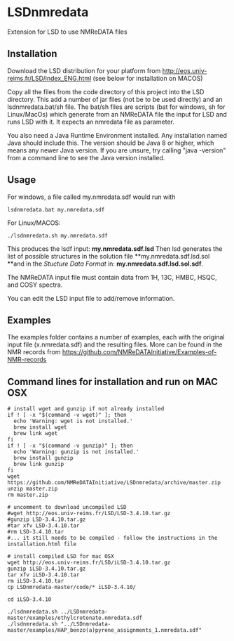 # LSDnmredata
Extension for LSD to use NMReDATA files

## Installation
Download the LSD distribution for your platform from http://eos.univ-reims.fr/LSD/index_ENG.html (see below for installation on MACOS)

Copy all the files from the code directory of this project into the LSD directory. This add a number of jar files (not be to be used directly) and an lsdnmredata.bat/sh file. The bat/sh files are scripts (bat for windows, sh for Linux/MacOs) which generate from an NMReDATA file the input for LSD and runs LSD with it. It expects an nmredata file as parameter. 

You also need a Java Runtime Environment installed. Any installation named Java should include this. The version should be Java 8 or higher, which means any newer Java version. If you are unsure, try calling "java -version" from a command line to see the Java version installed.

## Usage
For windows, a file called my.nmredata.sdf would run with
```
lsdnmredata.bat my.nmredata.sdf 
```
For Linux/MACOS:
```
./lsdnmredata.sh my.nmredata.sdf 
```
This produces the lsdf input:  **my.nmredata.sdf.lsd**
Then lsd generates the list of possible structures in the solution file **my.nmredata.sdf.lsd.sol **and in the *Stucture Data Format* in: **my.nmredata.sdf.lsd.sol.sdf**.

The NMReDATA input file must contain data from 1H, 13C, HMBC, HSQC, and COSY spectra. 

You can edit the LSD input file to add/remove information. 

## Examples
The examples folder contains a number of examples, each with the original input file (x.nmredata.sdf) and the resulting files.
More can be found in the NMR records from https://github.com/NMReDATAInitiative/Examples-of-NMR-records

## Command lines for installation and run on MAC OSX
```
# install wget and gunzip if not already installed
if ! [ -x "$(command -v wget)" ]; then
  echo 'Warning: wget is not installed.' 
  brew install wget
  brew link wget
fi
if ! [ -x "$(command -v gunzip)" ]; then
  echo 'Warning: gunzip is not installed.' 
  brew install gunzip
  brew link gunzip
fi
wget https://github.com/NMReDATAInitiative/LSDnmredata/archive/master.zip
unzip master.zip
rm master.zip

# uncomment to download uncompiled LSD 
#wget http://eos.univ-reims.fr/LSD/LSD-3.4.10.tar.gz
#gunzip LSD-3.4.10.tar.gz
#tar xfv LSD-3.4.10.tar
#rm LSD-3.4.10.tar
#... it still needs to be compiled - follow the instructions in the installation.html file

# install compiled LSD for mac OSX
wget http://eos.univ-reims.fr/LSD/iLSD-3.4.10.tar.gz
gunzip iLSD-3.4.10.tar.gz
tar xfv iLSD-3.4.10.tar
rm iLSD-3.4.10.tar
cp LSDnmredata-master/code/* iLSD-3.4.10/

cd iLSD-3.4.10

./lsdnmredata.sh ../LSDnmredata-master/examples/ethylcrotonate.nmredata.sdf
./lsdnmredata.sh "../LSDnmredata-master/examples/HAP_benzo(a)pyrene_assignments_1.nmredata.sdf"
```
